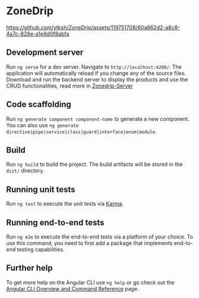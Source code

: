 # ZoneDrip
https://github.com/ytksh/ZoneDrip/assets/119751708/60a862d2-a8c8-4a7c-828e-a1e8d0f8abfa

## Development server

Run `ng serve` for a dev server. Navigate to `http://localhost:4200/`. The application will automatically reload if you change any of the source files.
Download and run the backend server to display the products and use the CRUD functionalities, read more in [Zonedrip-Server](https://github.com/ytksh/ZoneDrip-Server/tree/main)

## Code scaffolding

Run `ng generate component component-name` to generate a new component. You can also use `ng generate directive|pipe|service|class|guard|interface|enum|module`.

## Build

Run `ng build` to build the project. The build artifacts will be stored in the `dist/` directory.

## Running unit tests

Run `ng test` to execute the unit tests via [Karma](https://karma-runner.github.io).

## Running end-to-end tests

Run `ng e2e` to execute the end-to-end tests via a platform of your choice. To use this command, you need to first add a package that implements end-to-end testing capabilities.

## Further help

To get more help on the Angular CLI use `ng help` or go check out the [Angular CLI Overview and Command Reference](https://angular.io/cli) page.
